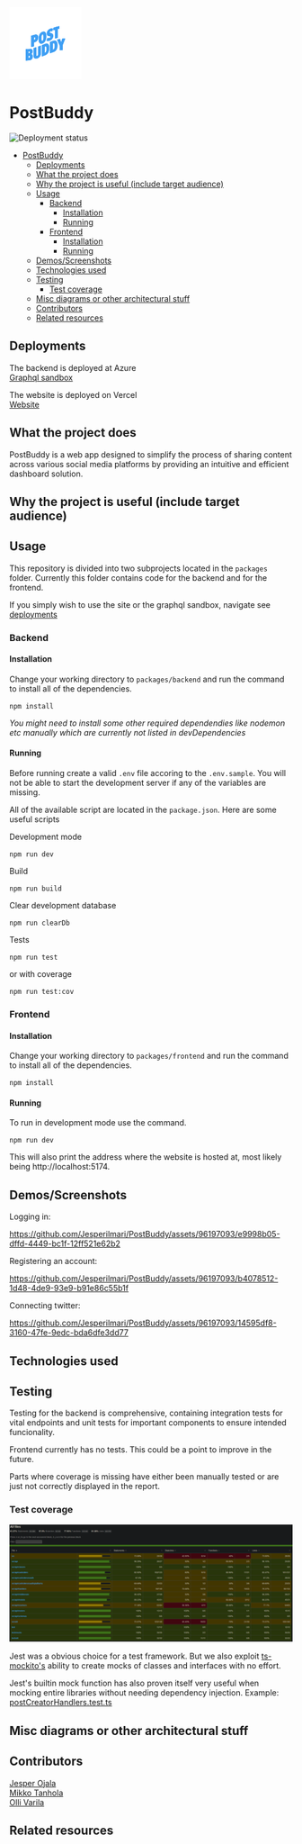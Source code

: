  <div id="container">
  <img src="./media/postBuddy.png" width="128" alt="PostBuddy" ></img>
</div>

# PostBuddy

![Deployment status](https://github.com/Jesperilmari/PostBuddy/actions/workflows/deploy.yml/badge.svg)

- [PostBuddy](#postbuddy)
  - [Deployments](#deployments)
  - [What the project does](#what-the-project-does)
  - [Why the project is useful (include target audience)](#why-the-project-is-useful-include-target-audience)
  - [Usage](#usage)
    - [Backend](#backend)
      - [Installation](#installation)
      - [Running](#running)
    - [Frontend](#frontend)
      - [Installation](#installation-1)
      - [Running](#running-1)
  - [Demos/Screenshots](#demosscreenshots)
  - [Technologies used](#technologies-used)
  - [Testing](#testing)
    - [Test coverage](#test-coverage)
  - [Misc diagrams or other architectural stuff](#misc-diagrams-or-other-architectural-stuff)
  - [Contributors](#contributors)
  - [Related resources](#related-resources)

## Deployments

The backend is deployed at Azure  
[Graphql sandbox](https://postbuddy-api.azurewebsites.net/graphql)

The website is deployed on Vercel  
[Website](https://postbuddy.vercel.app)

## What the project does
PostBuddy is a web app designed to simplify the process of sharing content across various social media platforms by providing an intuitive and efficient dashboard solution. 

## Why the project is useful (include target audience)

## Usage

This repository is divided into two subprojects located in the `packages` folder. Currently this folder contains code for the backend and for the frontend.

If you simply wish to use the site or the graphql sandbox,
navigate see [deployments](#deployments)

### Backend

#### Installation

Change your working directory to `packages/backend` and run the command to install all of the dependencies.

```
npm install
```

_You might need to install some other required dependendies like nodemon etc manually which are currently not listed in devDependencies_

#### Running

Before running create a valid `.env` file accoring to the `.env.sample`.
You will not be able to start the development server if any of the variables are missing.

All of the available script are located in the `package.json`. Here are some useful scripts

Development mode

```
npm run dev
```

Build

```
npm run build
```

Clear development database

```
npm run clearDb
```

Tests

```
npm run test
```

or with coverage

```
npm run test:cov
```

### Frontend

#### Installation

Change your working directory to `packages/frontend` and run the command to install all of the dependencies.

```
npm install
```

#### Running

To run in development mode use the command.

```
npm run dev
```

This will also print the address where the website is hosted at,
most likely being http://localhost:5174.

## Demos/Screenshots
Logging in:

https://github.com/Jesperilmari/PostBuddy/assets/96197093/e9998b05-dffd-4449-bc1f-12ff521e62b2

Registering an account:

https://github.com/Jesperilmari/PostBuddy/assets/96197093/b4078512-1d48-4de9-93e9-b91e86c55b1f

Connecting twitter:

https://github.com/Jesperilmari/PostBuddy/assets/96197093/14595df8-3160-47fe-9edc-bda6dfe3dd77



## Technologies used

## Testing

Testing for the backend is comprehensive,
containing integration tests for vital endpoints and
unit tests for important components to ensure intended funcionality.

Frontend currently has no tests. This could be a point to improve in
the future.

Parts where coverage is missing have either been manually tested or
are just not correctly displayed in the report.

### Test coverage

![Coverage](./media/backend_test_cov.png)

Jest was a obvious choice for a test framework.
But we also exploit [ts-mockito's](https://github.com/NagRock/ts-mockito) ability to create mocks of
classes and interfaces with no effort.

Jest's builtin mock function has also proven itself very useful
when mocking entire libraries without needing dependency injection.
Example: [postCreatorHandlers.test.ts](/packages/backend/test/postCreatorHandlers.test.ts)

## Misc diagrams or other architectural stuff

## Contributors

[Jesper Ojala](https://github.com/Jesperilmari)  
[Mikko Tanhola](https://github.com/M1kkoT)  
[Olli Varila](https://github.com/ollivarila)

## Related resources
